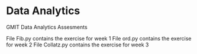 # Data Analytics
GMIT Data Analytics Assesments


File Fib.py contains the exercise for week 1
File ord.py contains the exercise for week 2
File Collatz.py contains the exercise for week 3
